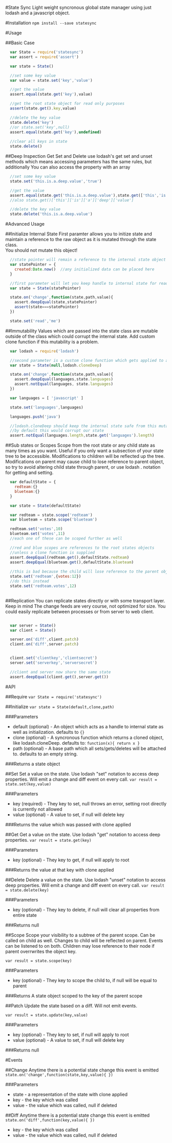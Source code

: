 #State Sync
Light weight syncronous global state manager using just lodash and a javascript object.

#Installation
```npm install --save statesync```

#Usage

##Basic Case
```js
  var State = require('statesync')
  var assert = require('assert')

  var state = State()

  //set some key value
  var value = state.set('key','value')

  //get the value
  assert.equal(state.get('key'),value)

  //get the root state object for read only purposes
  assert(state.get().key,value)

  //delete the key value
  state.delete('key')
  //or state.set('key',null)
  assert.equal(state.get('key'),undefined)
  
  //clear all keys in state
  state.delete()

```
##Deep Inspection
Get Set and Delete use lodash's get set and unset methods which means accessing parameters has the same
rules, but additionally You can also access the property with an array
```js
  //set some key value
  state.set('this.is.a.deep.value','true')

  //get the value
  assert.equal(state.get('this.is.a.deep.value'),state.get(['this','is','a','deep','value']))
  //also state.get()['this']['is']['a']['deep']['value']

  //delete the key value
  state.delete('this.is.a.deep.value')
```


#Advanced Usage

##Initialize Internal State
First paramter allows you to initize state and maintain a reference to the raw object as it is mutated through the state class.  
You should not mutate this object!

```js
  //state pointer will remain a reference to the internal state object
  var statePointer = {
    created:Date.now()  //any initialized data can be placed here
  }

  //first parameter will let you keep handle to internal state for read only purposes
  var state = State(statePointer)

  state.on('change',function(state,path,value){
    assert.deepEqual(state,statePointer)
    assert(state===statePointer)
  })

  state.set('read','me')

```

##Immutability
Values which are passed into the state class are mutable outside of the class which could
corrupt the internal state. Add custom clone function
if this mutability is a problem.

```js
  var lodash = require('lodash')

  //second parameter is a custom clone function which gets applied to all gets, sets, deletes and events
  var state = State(null,lodash.cloneDeep)

  state.on('change',function(state,path,value){
    assert.deepEqual(languages,state.languages)
    assert.notEqual(languages, state.languages)
  })

  var languages = [ 'javascript' ]

  state.set('languages',languages)

  languages.push('java')

  //lodash.cloneDeep should keep the internal state safe from this mutation
  //by default this would corrupt our state
  assert.notEqual(languages.length,state.get('languages').length)

```

##Sub states or Scopes
Scope from the root state or any child state as many times as you want. Useful if you only want a subsection of your state tree to
be accessible. Modifications to children will be reflected up the tree. Modifications on parent may cause child to lose reference
to parent object, so try to avoid altering child state through parent, or use lodash . notation for getting and setting.
```js
  var defaultState = {
    redteam:{}
    blueteam:{}
  }

  var state = State(defaultState)

  var redteam = state.scope('redteam')
  var blueteam = state.scope('blueteam')

  redteam.set('votes',10)
  blueteam.set('votes',11)
  //each one of these can be scoped further as well

  //red and blue scopes are references to the root states objects
  //unless a clone function is supplied
  assert.deepEqual(redteam.get(),defaultState.redteam)
  assert.deepEqual(blueteam.get(),defaultState.blueteam)
  
  //this is bad because the child will lose reference to the parent object and will become out of sync
  state.set('redteam',{votes:12})
  //do this instead
  state.set('redteam.votes',12)
  
```

##Replication
You can replicate states directly or with some transport layer. Keep in mind The change feeds are very course, not optimized for size.
You could easily replicate between processes or from server to web client.
```js

  var server = State()
  var client = State()

  server.on('diff',client.patch)
  client.on('diff',server.patch)


  client.set('clientkey','clientsecret')
  server.set('serverkey','serversecret')

  //client and server now share the same state
  assert.deepEqual(client.get(),server.get())

```

#API

##Require
```var State = require('statesync')```

##Initialize
```var state = State(default,clone,path)```

###Parameters
* default (optional) - An object which acts as a handle to internal state as well as initialization. defaults to ```{}```
* clone (optional) - A syncronous function which returns a cloned object, like lodash.cloneDeep. defaults to: ``` function(x){ return x } ```
* path (optional) - A base path which all sets/gets/deletes will be attached to. defaults to an empty string.

###Returns
a state object

##Set
Set a value on the state. Use lodash "set" notation to access deep properties.
Will emit a change and diff event on every call.
```var result = state.set(key,value)```

###Parameters
* key (required) - They key to set, null throws an error, setting root directly is currently not allowed
* value (optional) - A value to set, if null will delete key

###Returns
the value which was passed with clone applied

##Get
Get a value on the state. Use lodash "get" notation to access deep properties.
```var result = state.get(key)```

###Parameters
* key (optional) - They key to get, if null will apply to root 

###Returns
the value at that key with clone applied

##Delete
Delete a value on the state. Use lodash "unset" notation to access deep properties.
Will emit a change and diff event on every call.
```var result = state.delete(key)```

###Parameters
* key (optional) - They key to delete, if null will clear all properties from entire state

###Returns
null

##Scope
Scope your visibility to a subtree of the parent scope. Can be called on child as well. 
Changes to child will be reflected on parent. Events can be listened to on both. 
Children may lose reference to their node if parent overrwrites the object key.

```var result = state.scope(key)```

###Parameters
* key (optional) - They key to scope the child to, if null will be equal to parent

###Returns
A state object scoped to the key of the parent scope

##Patch
Update the state based on a diff. Will not emit events.

```var result = state.update(key,value)```

###Parameters
* key (optional) - They key to set, if null will apply to root 
* value (optional) - A value to set, if null will delete key

###Returns
null

#Events

##Change
Anytime there is a potential state change this event is emitted
```state.on('change',function(state,key,value){ })```

###Parameters
* state - a representation of the state with clone applied
* key - the key which was called 
* value - the value which was called, null if deleted

##Diff
Anytime there is a potential state change this event is emitted
```state.on('diff',function(key,value){ })```
* key - the key which was called 
* value - the value which was called, null if deleted



